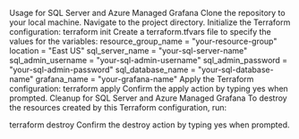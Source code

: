 Usage for SQL Server and Azure Managed Grafana
Clone the repository to your local machine.
Navigate to the project directory.
Initialize the Terraform configuration:
terraform init
Create a terraform.tfvars file to specify the values for the variables:
resource_group_name = "your-resource-group"
location            = "East US"
sql_server_name     = "your-sql-server-name"
sql_admin_username  = "your-sql-admin-username"
sql_admin_password  = "your-sql-admin-password"
sql_database_name   = "your-sql-database-name"
grafana_name        = "your-grafana-name"
Apply the Terraform configuration:
terraform apply
Confirm the apply action by typing yes when prompted.
Cleanup for SQL Server and Azure Managed Grafana
To destroy the resources created by this Terraform configuration, run:

terraform destroy
Confirm the destroy action by typing yes when prompted.